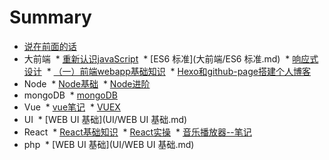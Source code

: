 # Summary

* [说在前面的话](README.md)
* 大前端
  * [重新认识javaScript](大前端/重新认识javaScript.md)
  * [ES6 标准](大前端/ES6 标准.md)
  * [响应式设计](大前端/响应式设计.md)
  * [（一）前端webapp基础知识](大前端/（一）前端webapp基础知识.md)
  * [Hexo和github-page搭建个人博客](大前端/Hexo和github-page搭建个人博客.md)
* Node
  * [Node基础](node/Node基础.md)
  * [Node进阶](node/Node进阶.md)
* mongoDB
  * [mongoDB](mongoDB/mongoDB.md)
* Vue
  * [vue笔记](vue/vue笔记（一）.md)
  * [VUEX](vue/vuex.md)
* UI
  * [WEB UI 基础](UI/WEB UI 基础.md)
* React
  * [React基础知识](React/React基础知识.md)
  * [React实操](React/React实操.md)
  * [音乐播放器--笔记](React/音乐播放器--笔记.md)
 * php
  * [WEB UI 基础](UI/WEB UI 基础.md)
 
 



